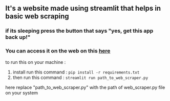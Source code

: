 ## It's a website made using streamlit that helps in basic web scraping 

### if its sleeping press the button that says "yes, get this app back up!"
### You can access it on the web on this [here](https://web-scraperr.streamlit.app/) 


to run this on your machine :
   1. install run this command :  ```pip install -r requirements.txt```
   2. then run this command : ```streamlit run path_to_web_scraper.py```
 
here replace "path_to_web_scraper.py" with the path of web_scraper.py file on your system
